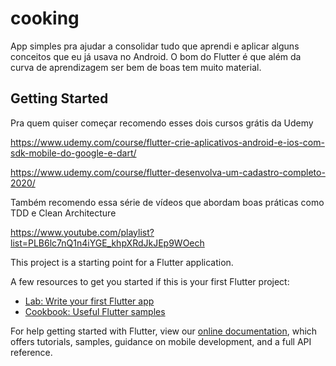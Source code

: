 # cooking

App simples pra ajudar a consolidar tudo que aprendi e aplicar alguns conceitos que eu já usava no Android. O bom do Flutter é que além da curva de aprendizagem ser bem de boas tem muito material.


## Getting Started


Pra quem quiser começar recomendo esses dois cursos grátis da Udemy

https://www.udemy.com/course/flutter-crie-aplicativos-android-e-ios-com-sdk-mobile-do-google-e-dart/

https://www.udemy.com/course/flutter-desenvolva-um-cadastro-completo-2020/


Também recomendo essa série de vídeos que abordam boas práticas como TDD e Clean Architecture

https://www.youtube.com/playlist?list=PLB6lc7nQ1n4iYGE_khpXRdJkJEp9WOech



This project is a starting point for a Flutter application.

A few resources to get you started if this is your first Flutter project:

- [Lab: Write your first Flutter app](https://flutter.dev/docs/get-started/codelab)
- [Cookbook: Useful Flutter samples](https://flutter.dev/docs/cookbook)

For help getting started with Flutter, view our
[online documentation](https://flutter.dev/docs), which offers tutorials,
samples, guidance on mobile development, and a full API reference.
